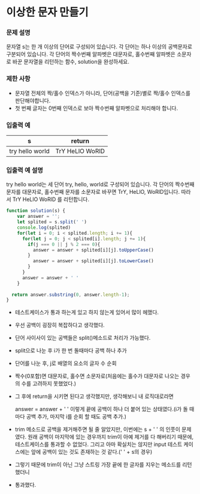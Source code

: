 # 이상한 문자 만들기

### **문제 설명**

문자열 s는 한 개 이상의 단어로 구성되어 있습니다. 각 단어는 하나 이상의 공백문자로 구분되어 있습니다. 각 단어의 짝수번째 알파벳은 대문자로, 홀수번째 알파벳은 소문자로 바꾼 문자열을 리턴하는 함수, solution을 완성하세요.

### 제한 사항

- 문자열 전체의 짝/홀수 인덱스가 아니라, 단어(공백을 기준)별로 짝/홀수 인덱스를 판단해야합니다.
- 첫 번째 글자는 0번째 인덱스로 보아 짝수번째 알파벳으로 처리해야 합니다.

### 입출력 예
|s|return|
|---|---|
|try hello world|TrY HeLlO WoRlD|

### 입출력 예 설명

try hello world는 세 단어 try, hello, world로 구성되어 있습니다. 각 단어의 짝수번째 문자를 대문자로, 홀수번째 문자를 소문자로 바꾸면 TrY, HeLlO, WoRlD입니다. 따라서 TrY HeLlO WoRlD 를 리턴합니다.

```jsx
function solution(s) {
    var answer = '';
    let splited = s.split(' ')
    console.log(splited)
    for(let i = 0; i < splited.length; i += 1){
      for(let j = 0; j < splited[i].length; j += 1){
        if(j === 0 || j % 2 === 0){
          answer = answer + splited[i][j].toUpperCase()
        }
          answer = answer + splited[i][j].toLowerCase()
        }
      }
      answer = answer + ' '
    }
  
  return answer.substring(0, answer.length-1);
}
```

- 테스트케이스가 통과 하는게 있고 하지 않는게 있어서 많이 헤맸다.
- 우선 공백이 굉장히 복잡하다고 생각했다.
- 단어 사이사이 있는 공백들은 split()메소드로 처리가 가능했다.
- split으로 나눈 후 i가 한 번 돌때마다 공백 하나 추가
- 단어를 나눈 후, j로 배열의 요소의 글자 수 순회
- 짝수(0포함)면 대문자로, 홀수면 소문자로(처음에는 홀수가 대문자로 나오는 경우의 수를 고려하지 못했었다.)
- 그 후에 return을 시키면 된다고 생각했지만, 생각해보니 내 로직대로라면

    answer = answer + ' ' 이렇게 끝에 공백이 하나 더 붙어 있는 상태였다.(i가 돌 때마다 공백 추가, 마지막 i를 순회 할 때도 공백 추가.)

- trim 메소드로 공백을 제거해주면 될 줄 알았지만, 이번에는 s + ' ' 의 인풋이 문제였다. 원래 공백이 마지막에 있는 경우까지 trim이 아예 제거를 다 해버리기 때문에, 테스트케이스를 통과할 수 없었다. 그리고 아마 확실치는 않지만 input 테스트 케이스에는 앞에 공백이 있는 것도 존재하는 것 같다.(' ' + s의 경우)
- 그렇기 때문에 trim이 아닌 그냥 스트링 가장 끝에 한 글자를 지우는 메소드를 리턴했더니
- 통과했다.

